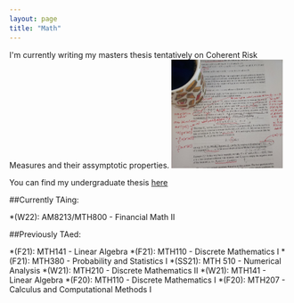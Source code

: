 ```yaml
---
layout: page
title: "Math"
---
```


I'm currently writing my masters thesis tentatively on Coherent Risk Measures and their assymptotic properties.
<img src="/assets/math.jpg" width="200" height="195">

You can find my undergraduate thesis [here](/assets/thesis.pdf)

##Currently TAing:

*(W22): AM8213/MTH800 - Financial Math II

##Previously TAed:

*(F21): MTH141 - Linear Algebra
*(F21): MTH110 - Discrete Mathematics I
*(F21): MTH380 - Probability and Statistics I
*(SS21): MTH 510 - Numerical Analysis
*(W21): MTH210 - Discrete Mathematics II
*(W21): MTH141 - Linear Algebra
*(F20): MTH110 - Discrete Mathematics I
*(F20): MTH207 - Calculus and Computational Methods I

